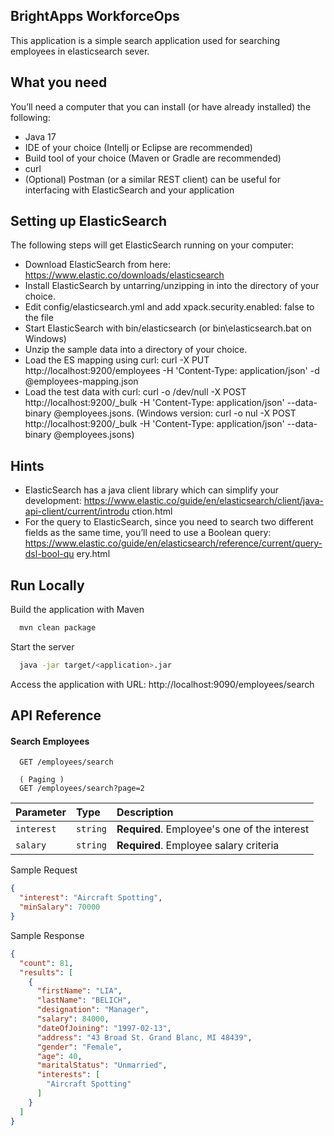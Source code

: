 ## BrightApps WorkforceOps
This application is a simple search application used for searching employees in elasticsearch sever.

## What you need
You’ll need a computer that you can install (or have already installed) the following:

- Java 17
- IDE of your choice (Intellj or Eclipse are recommended)
- Build tool of your choice (Maven or Gradle are recommended)
- curl
- (Optional) Postman (or a similar REST client) can be useful for interfacing with ElasticSearch and your application

## Setting up ElasticSearch
The following steps will get ElasticSearch running on your computer:

- Download ElasticSearch from here: https://www.elastic.co/downloads/elasticsearch
- Install ElasticSearch by untarring/unzipping in into the directory of your choice.
- Edit config/elasticsearch.yml and add xpack.security.enabled: false to the file
- Start ElasticSearch with bin/elasticsearch (or bin\elasticsearch.bat on Windows)
- Unzip the sample data into a directory of your choice.
- Load the ES mapping using curl: curl -X PUT http://localhost:9200/employees -H
'Content-Type: application/json' -d @employees-mapping.json
- Load the test data with curl: curl -o /dev/null -X POST http://localhost:9200/_bulk -H
'Content-Type: application/json' --data-binary @employees.jsons. (Windows version:
curl -o nul -X POST http://localhost:9200/_bulk -H 'Content-Type: application/json'
--data-binary @employees.jsons)

## Hints
- ElasticSearch has a java client library which can simplify your development:
https://www.elastic.co/guide/en/elasticsearch/client/java-api-client/current/introdu
ction.html
- For the query to ElasticSearch, since you need to search two different fields as the
same time, you’ll need to use a Boolean query:
https://www.elastic.co/guide/en/elasticsearch/reference/current/query-dsl-bool-qu
ery.html

## Run Locally
Build the application with Maven

```bash
  mvn clean package
```

Start the server

```bash
  java -jar target/<application>.jar
```
Access the application with URL: http://localhost:9090/employees/search


## API Reference

#### Search Employees

```http
  GET /employees/search

  ( Paging )
  GET /employees/search?page=2
```

| Parameter | Type     | Description                |
| :-------- | :------- | :------------------------- |
| `interest` | `string` | **Required**. Employee's one of the interest |
| `salary` | `string` | **Required**. Employee salary criteria |

Sample Request
```json
{
  "interest": "Aircraft Spotting",
  "minSalary": 70000
}
```
Sample Response
```json
{
  "count": 81,
  "results": [
    {
      "firstName": "LIA",
      "lastName": "BELICH",
      "designation": "Manager",
      "salary": 84000,
      "dateOfJoining": "1997-02-13",
      "address": "43 Broad St. Grand Blanc, MI 48439",
      "gender": "Female",
      "age": 40,
      "maritalStatus": "Unmarried",
      "interests": [
        "Aircraft Spotting"
      ]
    }
  ]
}
```